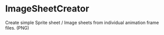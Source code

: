 # ImageSheetCreator
Create simple Sprite sheet / Image sheets from individual animation frame files. (PNG)
